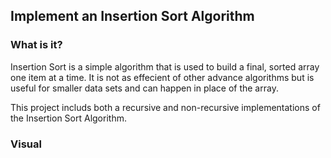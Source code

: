 ## Implement an Insertion Sort Algorithm

### What is it?
Insertion Sort is a simple algorithm that is used to build a final, sorted array one item at a time. It is not as effecient of other advance algorithms but is useful for smaller data sets and can happen in place of the array.

This project includs both a recursive and non-recursive implementations of the Insertion Sort Algorithm.

### Visual